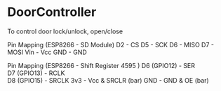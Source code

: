 # DoorController

To control door lock/unlock, open/close


Pin Mapping (ESP8266 - SD Module)
D2 - CS 
D5 - SCK
D6 - MISO 
D7 - MOSI 
Vin - Vcc 
GND - GND


Pin Mapping (ESP8266 - Shift Register 4595 )
D6 (GPIO12) - SER    
D7 (GPIO13) - RCLK  
D8 (GPIO15) - SRCLK
3v3 - Vcc & SRCLR (bar) 
GND - GND & OE (bar) 


